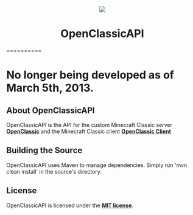 <center><img src="http://i.imgur.com/OPmKV.png" /></center>
<b><center><h1>OpenClassicAPI</h></center></b>
==========

<h1>No longer being developed as of March 5th, 2013.</h>

<b>About OpenClassicAPI</b>
--------

OpenClassicAPI is the API for the custom Minecraft Classic server <b>[OpenClassic](http://github.com/Steveice10/OpenClassic/)</b> and the Minecraft Classic client <b>[OpenClassic Client](http://github.com/Steveice10/OpenClassic-Client/)</b>


<b>Building the Source</b>
--------

OpenClassicAPI uses Maven to manage dependencies. Simply run 'mvn clean install' in the source's directory.


<b>License</b>
---------

OpenClassicAPI is licensed under the <b>[MIT license](http://www.opensource.org/licenses/mit-license.html)</b>.
